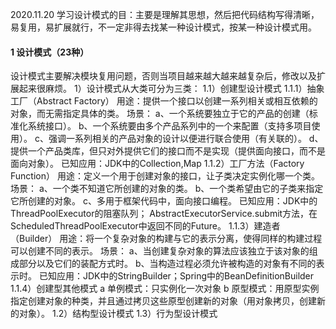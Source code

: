 2020.11.20
学习设计模式的目：主要是理解其思想，然后把代码结构写得清晰，易复用，易扩展就行，不一定非得去找某一种设计模式，按某一种设计模式用。
#### 1 设计模式（23种）
   设计模式主要解决模块复用问题，否则当项目越来越大越来越复杂后，修改以及扩展起来很麻烦。
   1）设计模式从大类可分为三类：
    1.1）创建型设计模式
        1.1.1）抽象工厂（Abstract Factory）
            用途：提供一个接口以创建一系列相关或相互依赖的对象，而无需指定具体的类。
            场景：
                a、一个系统要独立于它的产品的创建（标准化系统接口）。
                b、一个系统要由多个产品系列中的一个来配置（支持多项目使用）。
                c、强调一系列相关的产品对象的设计以便进行联合使用（有关联的）。
                d、提供一个产品类库，但只对外提供它们的接口而不是实现（提供面向接口，而不是面向对象）。
            已知应用：JDK中的Collection,Map
        1.1.2）工厂方法（Factory Function）
            用途：定义一个用于创建对象的接口，让子类决定实例化哪一个类。
            场景：
                a、一个类不知道它所创建的对象的类。
                b、一个类希望由它的子类来指定它所创建的对象。
                c、多用于框架代码中，面向接口编程。
            已知应用：JDK中的ThreadPoolExecutor的阻塞队列；
                AbstractExecutorService.submit方法，在ScheduledThreadPoolExecutor中返回不同的Future。
        1.1.3）建造者（Builder）
            用途：将一个复杂对象的构建与它的表示分离，使得同样的构建过程可以创建不同的表示。
            场景：
                a、当创建复杂对象的算法应该独立于该对象的组成部分以及它们的装配方式时。
                b、当构造过程必须允许被构造的对象有不同的表示时。
            已知应用：JDK中的StringBuilder；Spring中的BeanDefinitionBuilder
        1.1.4）创建型其他模式
            a 单例模式：只实例化一次对象
            b 原型模式：用原型实例指定创建对象的种类，并且通过拷贝这些原型创建新的对象（用对象拷贝，创建新的对象）。
    1.2）结构型设计模式
    1.3）行为型设计模式
